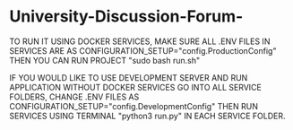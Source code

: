 # University-Discussion-Forum-
TO RUN IT USING DOCKER SERVICES, MAKE SURE ALL .ENV FILES IN SERVICES ARE AS 
CONFIGURATION_SETUP="config.ProductionConfig"
THEN YOU CAN RUN PROJECT "sudo bash run.sh"

IF YOU WOULD LIKE TO USE DEVELOPMENT SERVER AND RUN APPLICATION WITHOUT DOCKER SERVICES
GO INTO ALL SERVICE FOLDERS, CHANGE .ENV FILES AS
CONFIGURATION_SETUP="config.DevelopmentConfig"
THEN RUN SERVICES USING TERMINAL "python3 run.py" IN EACH SERVICE FOLDER.

